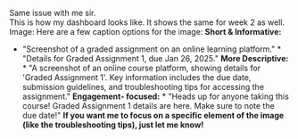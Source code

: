 Same issue with me sir.  
This is how my dashboard looks like. It shows the same for week 2 as well.
Image: Here are a few caption options for the image: **Short & Informative:**
* "Screenshot of a graded assignment on an online learning platform." *
"Details for Graded Assignment 1, due Jan 26, 2025." **More Descriptive:** *
"A screenshot of an online course platform, showing details for 'Graded
Assignment 1'. Key information includes the due date, submission guidelines,
and troubleshooting tips for accessing the assignment." **Engagement-
focused:** * "Heads up for anyone taking this course! Graded Assignment 1
details are here. Make sure to note the due date!" **If you want me to focus
on a specific element of the image (like the troubleshooting tips), just let
me know!**